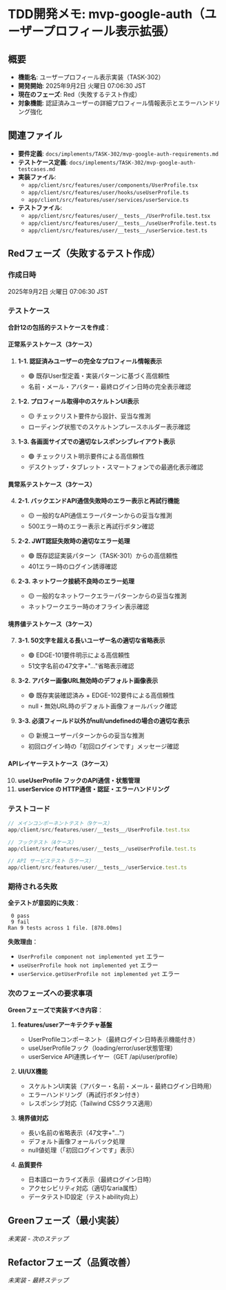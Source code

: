 # TDD開発メモ: mvp-google-auth（ユーザープロフィール表示拡張）

## 概要

- **機能名**: ユーザープロフィール表示実装（TASK-302）
- **開発開始**: 2025年9月2日 火曜日 07:06:30 JST
- **現在のフェーズ**: Red（失敗するテスト作成）
- **対象機能**: 認証済みユーザーの詳細プロフィール情報表示とエラーハンドリング強化

## 関連ファイル

- **要件定義**: `docs/implements/TASK-302/mvp-google-auth-requirements.md`
- **テストケース定義**: `docs/implements/TASK-302/mvp-google-auth-testcases.md`
- **実装ファイル**: 
  - `app/client/src/features/user/components/UserProfile.tsx`
  - `app/client/src/features/user/hooks/useUserProfile.ts`
  - `app/client/src/features/user/services/userService.ts`
- **テストファイル**: 
  - `app/client/src/features/user/__tests__/UserProfile.test.tsx`
  - `app/client/src/features/user/__tests__/useUserProfile.test.ts`
  - `app/client/src/features/user/__tests__/userService.test.ts`

## Redフェーズ（失敗するテスト作成）

### 作成日時

2025年9月2日 火曜日 07:06:30 JST

### テストケース

**合計12の包括的テストケースを作成**：

#### 正常系テストケース（3ケース）
1. **1-1. 認証済みユーザーの完全なプロフィール情報表示**
   - 🟢 既存User型定義・実装パターンに基づく高信頼性
   - 名前・メール・アバター・最終ログイン日時の完全表示確認

2. **1-2. プロフィール取得中のスケルトンUI表示**
   - 🟡 チェックリスト要件から設計、妥当な推測
   - ローディング状態でのスケルトンプレースホルダー表示確認

3. **1-3. 各画面サイズでの適切なレスポンシブレイアウト表示**
   - 🟢 チェックリスト明示要件による高信頼性
   - デスクトップ・タブレット・スマートフォンでの最適化表示確認

#### 異常系テストケース（3ケース）
4. **2-1. バックエンドAPI通信失敗時のエラー表示と再試行機能**
   - 🟡 一般的なAPI通信エラーパターンからの妥当な推測
   - 500エラー時のエラー表示と再試行ボタン確認

5. **2-2. JWT認証失敗時の適切なエラー処理**
   - 🟢 既存認証実装パターン（TASK-301）からの高信頼性
   - 401エラー時のログイン誘導確認

6. **2-3. ネットワーク接続不良時のエラー処理**
   - 🟡 一般的なネットワークエラーパターンからの妥当な推測
   - ネットワークエラー時のオフライン表示確認

#### 境界値テストケース（3ケース）
7. **3-1. 50文字を超える長いユーザー名の適切な省略表示**
   - 🟢 EDGE-101要件明示による高信頼性
   - 51文字名前の47文字+"..."省略表示確認

8. **3-2. アバター画像URL無効時のデフォルト画像表示**
   - 🟢 既存実装確認済み + EDGE-102要件による高信頼性
   - null・無効URL時のデフォルト画像フォールバック確認

9. **3-3. 必須フィールド以外がnull/undefinedの場合の適切な表示**
   - 🟡 新規ユーザーパターンからの妥当な推測
   - 初回ログイン時の「初回ログインです」メッセージ確認

#### APIレイヤーテストケース（3ケース）
10. **useUserProfile フックのAPI通信・状態管理**
11. **userService の HTTP通信・認証・エラーハンドリング**

### テストコード

```typescript
// メインコンポーネントテスト（9ケース）
app/client/src/features/user/__tests__/UserProfile.test.tsx

// フックテスト（4ケース）
app/client/src/features/user/__tests__/useUserProfile.test.ts  

// API サービステスト（5ケース）
app/client/src/features/user/__tests__/userService.test.ts
```

### 期待される失敗

**全テストが意図的に失敗**：
```
 0 pass
 9 fail
Ran 9 tests across 1 file. [878.00ms]
```

**失敗理由**：
- `UserProfile component not implemented yet` エラー
- `useUserProfile hook not implemented yet` エラー
- `userService.getUserProfile not implemented yet` エラー

### 次のフェーズへの要求事項

**Greenフェーズで実装すべき内容**：

1. **features/userアーキテクチャ基盤**
   - UserProfileコンポーネント（最終ログイン日時表示機能付き）
   - useUserProfileフック（loading/error/user状態管理）
   - userService API連携レイヤー（GET /api/user/profile）

2. **UI/UX機能**
   - スケルトンUI実装（アバター・名前・メール・最終ログイン日時用）
   - エラーハンドリング（再試行ボタン付き）
   - レスポンシブ対応（Tailwind CSSクラス適用）

3. **境界値対応**
   - 長い名前の省略表示（47文字+"..."）
   - デフォルト画像フォールバック処理
   - null値処理（「初回ログインです」表示）

4. **品質要件**
   - 日本語ローカライズ表示（最終ログイン日時）
   - アクセシビリティ対応（適切なaria属性）
   - データテストID設定（テストability向上）

## Greenフェーズ（最小実装）

*未実装 - 次のステップ*

## Refactorフェーズ（品質改善）

*未実装 - 最終ステップ*